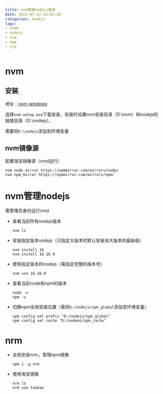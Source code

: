 ```yaml
---
title: nvm管理nodejs版本
date: 2022-07-23 14:43:29
categories: nodejs
tags:
- node
- nodejs
- nvm
- npm
- nrm
---
```


# nvm

## 安装

地址：[nvm-windows](https://github.com/coreybutler/nvm-windows/releases)

选择`nvm-setup.exe`下载安装，安装时设置nvm安装目录（D:\nvm）和nodejs的链接目录（D:\nodejs）。

需要将`D:\nodejs`添加到环境变量

## nvm镜像源

配置淘宝镜像源（cmd运行）

```
nvm node_mirror https://npmmirror.com/mirrors/node/
nvm npm_mirror https://npmmirror.com/mirrors/npm/
```

# nvm管理nodejs

需管理员身份运行cmd

- 查看当前所有nodejs版本

  ```
  nvm ls
  ```

- 安装指定版本nodejs（只指定大版本时默认安装该大版本的最新版）

  ```
  nvm install 16
  nvm install 16.16.0
  ```

- 使用指定版本的nodejs（需指定完整的版本号）

  ```
  nvm use 16.16.0
  ```

- 查看当前node和npm的版本

  ```
  node -v
  npm -v
  ```

- 切换npm全局安装位置（需将`D:/nodejs/npm_global`添加至环境变量）

  ```
  npm config set prefix "D:/nodejs/npm_global"
  npm config set cache "D:/nodeks/npm_cache"
  ```

# nrm

- 全局安装nrm，管理npm镜像

  ```
  npm i -g nrm
  ```

- 使用淘宝镜像

  ```
  nrm ls
  nrm use taobao
  ```

